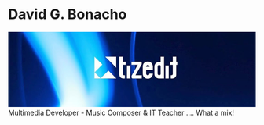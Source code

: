 # David G. Bonacho
![](https://github.com/tizedit/.github/raw/main/hello.jpg)\
Multimedia Developer - Music Composer & IT Teacher .... 
What a mix!
<!--
**davidgbonacho/davidgbonacho** is a ✨ _special_ ✨ repository because its `README.md` (this file) appears on your GitHub profile.

Here are some ideas to get you started:

- 🔭 I’m currently working on ...
- 🌱 I’m currently learning ...
- 👯 I’m looking to collaborate on ...
- 🤔 I’m looking for help with ...
- 💬 Ask me about ...
- 📫 How to reach me: ...
- 😄 Pronouns: ...
- ⚡ Fun fact: ...
-->

